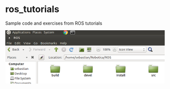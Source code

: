 # ros_tutorials
Sample code and exercises from ROS tutorials

![alt text](https://github.com/serrauvic/ros_tutorials/blob/master/img/ROS_envirorment_small.png)
